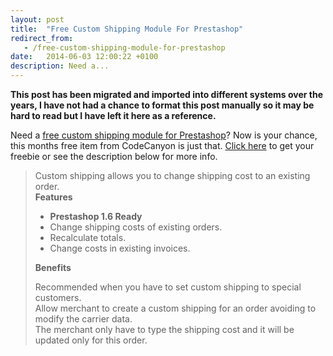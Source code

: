 ```yaml
---
layout: post
title:  "Free Custom Shipping Module For Prestashop"
redirect_from:
   - /free-custom-shipping-module-for-prestashop
date:   2014-06-03 12:00:22 +0100
description: Need a...
---
```


**This post has been migrated and imported into different systems over the years, I have not had a chance to format this post manually so it may be hard to read but I have left it here as a reference.**

Need a [free custom shipping module for Prestashop](http://codecanyon.net/item/prestashop-custom-shipping/5755204?WT.ac=free_file&WT.z_author=jarlufo&ref=Bigideaguy "Custom Shipping Module For Prestashop")? Now is your chance, this months free item from CodeCanyon is just that. [Click here](http://codecanyon.net/item/prestashop-custom-shipping/5755204?WT.ac=free_file&WT.z_author=jarlufo&ref=Bigideaguy "Custom Shipping Module For Prestashop") to get your freebie or see the description below for more info.

> Custom shipping allows you to change shipping cost to an existing order.  
> **Features**  
>   
>  - **Prestashop 1.6 Ready**   
>  - Change shipping costs of existing orders.  
>  - Recalculate totals.  
>  - Change costs in existing invoices.  
>   
> **Benefits**  
>   
>  Recommended when you have to set custom shipping to special customers.  
>  Allow merchant to create a custom shipping for an order avoiding to modify the carrier data.  
>  The merchant only have to type the shipping cost and it will be updated only for this order.